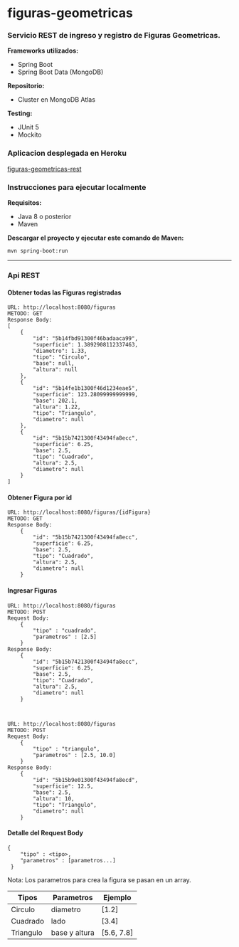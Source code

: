 # figuras-geometricas
### Servicio REST de ingreso y registro de Figuras Geometricas.

**Frameworks utilizados:**
* Spring Boot
* Spring Boot Data (MongoDB)

**Repositorio:**
* Cluster en MongoDB Atlas

**Testing:**
* JUnit 5
* Mockito




### Aplicacion desplegada en Heroku

[figuras-geometricas-rest](https://figuras-geometricas-rest.herokuapp.com/figuras)




### Instrucciones para ejecutar localmente

**Requisitos:**
- Java 8 o posterior
- Maven

**Descargar el proyecto y ejecutar este comando de Maven:**

    mvn spring-boot:run

---
    
### Api REST

        
#### Obtener todas las Figuras registradas

    URL: http://localhost:8080/figuras
    METODO: GET
    Response Body:
    [
        {
            "id": "5b14fbd91300f46badaaca99",
            "superficie": 1.3892908112337463,
            "diametro": 1.33,
            "tipo": "Circulo",
            "base": null,
            "altura": null
        },
        {
            "id": "5b14fe1b1300f46d1234eae5",
            "superficie": 123.28099999999999,
            "base": 202.1,
            "altura": 1.22,
            "tipo": "Triangulo",
            "diametro": null
        },
        {
            "id": "5b15b7421300f43494fa8ecc",
            "superficie": 6.25,
            "base": 2.5,
            "tipo": "Cuadrado",
            "altura": 2.5,
            "diametro": null
        }
    ]
    
 
#### Obtener Figura por id

    URL: http://localhost:8080/figuras/{idFigura}
    METODO: GET
    Response Body:
        {
            "id": "5b15b7421300f43494fa8ecc",
            "superficie": 6.25,
            "base": 2.5,
            "tipo": "Cuadrado",
            "altura": 2.5,
            "diametro": null
        }

#### Ingresar Figuras

    URL: http://localhost:8080/figuras
    METODO: POST
    Request Body:
        {
            "tipo" : "cuadrado",
            "parametros" : [2.5]
        }
    Response Body:
        {
            "id": "5b15b7421300f43494fa8ecc",
            "superficie": 6.25,
            "base": 2.5,
            "tipo": "Cuadrado",
            "altura": 2.5,
            "diametro": null
        }



    URL: http://localhost:8080/figuras
    METODO: POST
    Request Body:
        {
            "tipo" : "triangulo",
            "parametros" : [2.5, 10.0]
        }
    Response Body:
        {
            "id": "5b15b9e01300f43494fa8ecd",
            "superficie": 12.5,
            "base": 2.5,
            "altura": 10,
            "tipo": "Triangulo",
            "diametro": null
        }

#### Detalle del Request Body

    {
        "tipo" : <tipo>,
        "parametros" : [parametros...]
     }

  Nota: Los parametros para crea la figura se pasan en un array.
  

| Tipos     | Parametros    | Ejemplo    |
|-----------|---------------|------------|
| Circulo   | diametro      | [1.2]      |
| Cuadrado  | lado          | [3.4]      |
| Triangulo | base y altura | [5.6, 7.8] |
